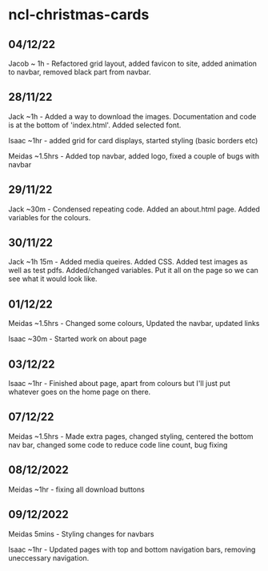 # ncl-christmas-cards

## 04/12/22
Jacob ~ 1h - Refactored grid layout, added favicon to site, added animation to navbar, removed black part from navbar.

## 28/11/22
Jack ~1h - Added a way to download the images. Documentation and code is at the bottom of 'index.html'. Added selected font.


Isaac ~1hr - added grid for card displays, started styling (basic borders etc)


Meidas ~1.5hrs - Added top navbar, added logo, fixed a couple of bugs with navbar


## 29/11/22
Jack ~30m - Condensed repeating code. Added an about.html page. Added variables for the colours.


## 30/11/22
Jack ~1h 15m - Added media queires. Added CSS. Added test images as well as test pdfs. Added/changed variables. Put it all on the page so we can see what it would look like.

## 01/12/22
Meidas ~1.5hrs - Changed some colours, Updated the navbar, updated links

Isaac ~30m - Started work on about page

## 03/12/22
Isaac ~1hr - Finished about page, apart from colours but I'll just put whatever goes on the home page on there.

## 07/12/22
Meidas ~1.5hrs - Made extra pages, changed styling, centered the bottom nav bar, changed some code to reduce code line count, bug fixing

## 08/12/2022
Meidas ~1hr - fixing all download buttons

## 09/12/2022
Meidas 5mins - Styling changes for navbars

Isaac ~1hr - Updated pages with top and bottom navigation bars, removing uneccessary navigation.

